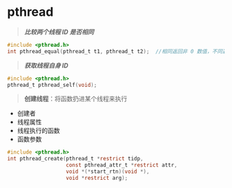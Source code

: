 # pthread



> ***比较两个线程 ID 是否相同***

```c
#include <pthread.h>
int pthread_equal(pthread_t t1, pthread_t t2);  //相同返回非 0 数值，不同返回 0
```



> ***获取线程自身 ID***

```c
#include <pthread.h>
pthread_t pthread_self(void);
```



> **创建线程**：将函数扔进某个线程来执行



* 创建者
* 线程属性
* 线程执行的函数
* 函数参数



```c
#include <pthread.h>
int pthread_create(pthread_t *restrict tidp,
                   const pthread_attr_t *restrict attr,
                   void *(*start_rtn)(void *),
                   void *restrict arg);
```

